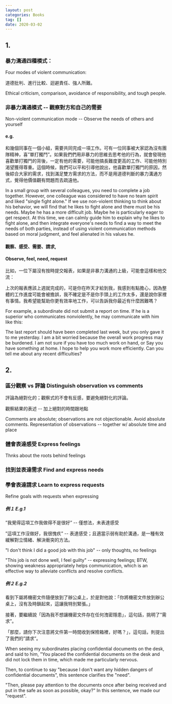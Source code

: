 ```yaml
---
layout: post
categories: Books
tag: [] 
date: 2020-03-02
---
```


##### 

## 1.

### 暴力溝通四種模式：

Four modes of violent communication:

道德批判、進行比較、迴避責任、強人所難。

Ethical criticism, comparison, avoidance of responsibility, and tough people.

### 非暴力溝通模式 -- 觀察對方和自己的需要

Non-violent communication mode -- Observe the needs of others and yourself

#### e.g.

和幾個同事在一個小組，需要共同完成一項工作。可有一位同事被大家認為沒有團隊精神，喜”單打獨鬥”。如果我們們用非暴力的思維去思考他的行為，就會發現他喜歡單打獨鬥的背後，一定有他的需要，可能他搞長難度更高的工作、可能他特別渴望獲得尊重。這個時候，我們可以平和引導他說出，他喜歡單打獨鬥的原因，然後綜合大家的需求，找到滿足雙方需求的方法，而不是用道德判斷的暴力溝通方式，覺得他價值觀有問題而去疏遠他。

In a small group with several colleagues, you need to complete a job together. However, one colleague was considered to have no team spirit and liked "single fight alone." If we use non-violent thinking to think about his behavior, we will find that he likes to fight alone and there must be his needs. Maybe he has a more difficult job. Maybe he is particularly eager to get respect. At this time, we can calmly guide him to explain why he likes to fight alone, and then integrate everyone's needs to find a way to meet the needs of both parties, instead of using violent communication methods based on moral judgment, and feel alienated in his values he.

#### 觀察、感受、需要、請求,  

#### Observe, feel, need, request

比如，一位下屬沒有按時提交報表，如果是非暴力溝通的上級，可能會這樣和他交流：

上次的報表應該上週就完成的，可是你在昨天才給到我，我感到有點擔心，因為整體的工作進度可能會被擔誤，我不確定是不是你手頭上的工作太多，還是說你家裡有事情。我希望能幫助你更有效率地工作，可以告訴我你最近有什麼困難嗎？

For example, a subordinate did not submit a report on time. If he is a superior who communicates nonviolently, he may communicate with him like this:

The last report should have been completed last week, but you only gave it to me yesterday. I am a bit worried because the overall work progress may be burdened. I am not sure if you have too much work on hand, or Say you have something at home. I hope to help you work more efficiently. Can you tell me about any recent difficulties?



## 2.

### 區分觀察 vs 評論 Distinguish observation vs comments

評論為絕對化的；觀察式的不會有反感，要避免絕對化的評論。

觀察結果的表述 -- 加上絕對的時間跟地點

Comments are absolute; observations are not objectionable. Avoid absolute comments. Representation of observations -- together w/ absolute time and place

### 體會表達感受  Express feelings

Thnks about the roots behind feelings

### 找到並表達需求 Find and express needs

### 學會表達請求 Learn to express requests

Refine goals with requests when expressing



##### 例１ E.g.1

”我覺得這項工作我做得不是很好” -- 僅想法，未表達感受

”這項工作沒做好，我很愧疚” -- 表達感受；且適當示弱有助於溝通，是一種有效緩解對立情緒、解決衝突的方法。

"I don't think I did a good job with this job" -- only thoughts, no feelings 

"This job is not done well, I feel guilty" -- expressing feelings; BTW, showing weakness appropriately helps communication, which is an effective way to alleviate conflicts and resolve conflicts.

##### 例２ E.g.2

看到下屬將機密文件隨便放到了辦公桌上，於是對他說：「你將機密文件放到辦公桌上，沒有及時鎖起來，這讓我特別緊張。」

接著，要繼續說「因為我不想讓機密文件存在任何洩密隱患」，這句話，挑明了”需求”。

「那麼，請你下次注意將文件第一時間收到保險箱裡，好嗎？」，這句話，則提出了我們的”請求”。

When seeing my subordinates placing confidential documents on the desk, and said to him, "You placed the confidential documents on the desk and did not lock them in time, which made me particularly nervous.

Then, to continue to say "because I don't want any hidden dangers of confidential documents", this sentence clarifies the "need".

"Then, please pay attention to the documents once after being received and put in the safe as soon as possible, okay?" In this sentence, we made our "request".



